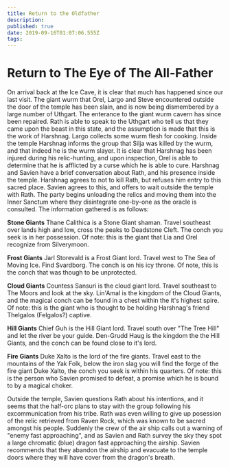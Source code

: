 ```yaml
---
title: Return to the Oldfather
description: 
published: true
date: 2019-09-16T01:07:06.555Z
tags: 
---
```


# Return to The Eye of The All-Father
On arrival back at the Ice Cave, it is clear that much has happened since our last visit. The giant wurm that Orel, Largo and Steve encountered outside the door of the temple has been slain, and is now being dismembered by a large number of Uthgart.
The enterance to the giant wurm cavern has since been repaired. 
Rath is able to speak to the Uthgart who tell us that they came upon the beast in this state, and the assumption is made that this is the work of Harshnag.
Largo collects some wurm flesh for cooking.
Inside the temple Harshnag informs the group that Silja was killed by the wurm, and that indeed he is the wurm slayer. 
It is clear that Harshnag has been injured during his relic-hunting, and upon inspection, Orel is able to determine that he is afflicted by a curse which he is able to cure. 
Harshnag and Savien have a brief conversation about Rath, and his presence inside the temple. Harshnag agrees to not to kill Rath, but refuses him entry to this sacred place. 
Savien agrees to this, and offers to wait outside the temple with Rath.
The party begins unloading the relics and moving them into the Inner Sanctum where they disintegrate one-by-one as the oracle is consulted. 
The information gathered is as follows:

**Stone Giants** Thane Calithica is a Stone Giant shaman. Travel southeast over lands high and low, cross the peaks to Deadstone Cleft. The conch you seek is in her possession. Of note: this is the giant that Lia and Orel recognize from Silverymoon.

**Frost Giants** Jarl Storevald is a Frost Giant lord. Travel west to The Sea of Moving Ice. Find Svardborg. The conch is  on his icy throne. Of note, this is the conch that was though to be unprotected.

**Cloud Giants**  Countess Sansuri is the cloud giant lord. Travel southeast to The Moors and look at the sky. Lin'Amal is the kingdom of the Cloud Giants, and the magical conch can be found in a chest within the it's highest spire. Of note: this is the giant who is thought to be holding Harshnag's friend Thelgalos (Felgalos?) captive.

**Hill Giants**  Chief Guh is the Hill Giant lord. Travel south over "The Tree Hill" and let the river be your guide. Den-Grudd Haug is the kingdom the the Hill Giants, and the conch can be found close to it's lord.

**Fire Giants** Duke Xalto is the lord of the fire giants. Travel east to the mountains of the Yak Folk, below the iron slag you will find the forge of the fire giant Duke Xalto, the conch you seek is within his quarters.  Of note: this is the person who Savien promised to defeat, a promise which he is bound to by a magical choker.

Outside the temple, Savien questions Rath about his intentions, and it seems that the half-orc plans to stay with the group following his excommunication from his tribe.
Rath was even willing to give up posession of the relic retrieved from Raven Rock, which was known to be sacred amongst his people. 
Suddenly the crew of the air ship calls out a warning of "enemy fast approaching", and as Savien and Rath survey the sky they spot a large chromatic (blue) dragon fast approaching the airship.
Savien recommends that they abandon the airship and evacuate to the temple doors where they will have cover from the dragon's breath. 

